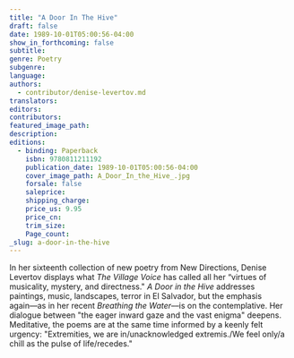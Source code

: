 ```yaml
---
title: "A Door In The Hive"
draft: false
date: 1989-10-01T05:00:56-04:00
show_in_forthcoming: false
subtitle:
genre: Poetry
subgenre:
language:
authors:
  - contributor/denise-levertov.md
translators:
editors:
contributors:
featured_image_path:
description:
editions:
  - binding: Paperback
    isbn: 9780811211192
    publication_date: 1989-10-01T05:00:56-04:00
    cover_image_path: A_Door_In_the_Hive_.jpg
    forsale: false
    saleprice:
    shipping_charge:
    price_us: 9.95
    price_cn:
    trim_size:
    Page_count:
_slug: a-door-in-the-hive
---
```


In her sixteenth collection of new poetry from New Directions, Denise Levertov displays what _The Village Voice_ has called all her “virtues of musicality, mystery, and directness." _A Door in the Hive_ addresses paintings, music, landscapes, terror in El Salvador, but the emphasis again––as in her recent _Breathing the Water_––is on the contemplative. Her dialogue between "the eager inward gaze and the vast enigma" deepens. Meditative, the poems are at the same time informed by a keenly felt urgency: "Extremities, we are in/unacknowledged extremis./We feel only/a chill as the pulse of life/recedes."

